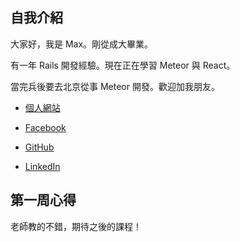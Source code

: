 ## 自我介紹

大家好，我是 Max。剛從成大畢業。

有一年 Rails 開發經驗。現在正在學習 Meteor 與 React。

當完兵後要去北京從事 Meteor 開發。歡迎加我朋友。

- [個人網站](https://max-li.aerobatic.io/)

- [Facebook](https://www.facebook.com/profile.php?id=100004649597909)

- [GitHub](https://github.com/LIYINGZHEN)

- [LinkedIn](https://tw.linkedin.com/in/ying-zhen-li-4911a1107)

## 第一周心得

老師教的不錯，期待之後的課程！
